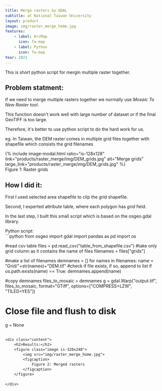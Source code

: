 ```yaml
---
title: Merge rasters by GDAL
subtitle: at National Taiwan University
layout: product
image: img/raster_merge_home.jpg
features:
    - label: ArcMap
      icon: fa-map
    - label: Python
      icon: fa-map
Year: 2021
---
```

This is short python script for mergin multiple raster together.

<div class="content">
	<h2>Problem statment:</h2>
	<p>If we need to merge multiple rasters together we normally use <em>Mosaic To New Raster tool</em>.</p>
	<p>This function doesn't work well with large number of dataset or if the final GeoTIFF is too large.</p>
	<p>Therefore, it's better to use python script to do the hard work for us.</p>
	<p></p>
	<p>eg. In Taiwan, the DEM raster comes in multiple grid files together with shapefile which consists the grid filenames</p>
	{% include image-modal.html ratio="is-128x128" link="products/raster_merge/img/DEM_grids.jpg" alt="Merge grids" large_link="products/raster_merge/img/DEM_grids.jpg" %}
		<figcaption>
			Figure 1: Raster grids
	    </figcaption>
	<h2>How I did it:</h2>
	<p>First I used selected area shapefile to clip the grid shapefile.</p>
	<p>Second, I experted attribute table, where each polygon has <em>grid</em> field.</p>
	<p>In the last step, I built this small script which is based on the osgeo.gdal library.</p>
</div>
<div class="block">
Python script:
</div>
```python
from osgeo import gdal
import pandas as pd
import os

#read csv table 
files = pd.read_csv("table_from_shapefile.csv")
#take only grid column as it contains the name of files
filenames = files["grids"]

#make a list of filenames
demnames = []
for names in filenames:
    name = "Grid/"+str(names)+"DEM.tif"
    #check if file exists, if so, append to list
    if os.path.exists(name) == True:
         demnames.append(name)

#copy demnames
files_to_mosaic = demnames
g = gdal.Warp("output.tif", files_to_mosaic, format="GTiff",
              options=["COMPRESS=LZW", "TILED=YES"]) 

# Close file and flush to disk
g = None 
```

<div class="content">
	<h2>Results:</h2>
	<figure class="image is-320x240">
		<img src="img/raster_merge_home.jpg">
		<figcaption>
			Figure 2: Merged rasters
	    </figcaption>
	</figure>

</div>



